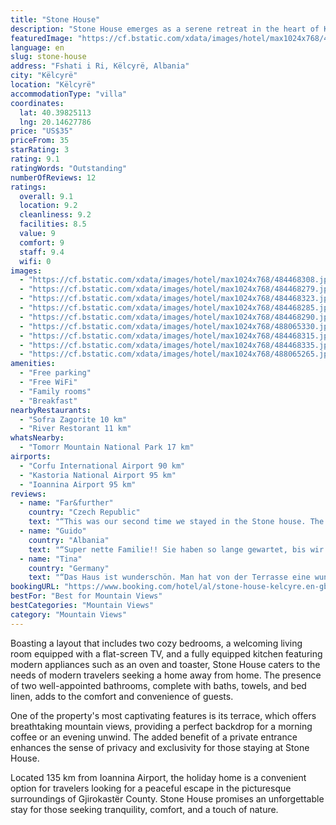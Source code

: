 ```yaml
---
title: "Stone House"
description: "Stone House emerges as a serene retreat in the heart of Këlcyrë, Gjirokastër County, offering guests a unique blend of comfort and natural beauty."
featuredImage: "https://cf.bstatic.com/xdata/images/hotel/max1024x768/484468308.jpg?k=bfbae78fd78e5e5349960990719e3804361f7dbd338124b4314cbd0982fbbbf2&o=&hp=1"
language: en
slug: stone-house
address: "Fshati i Ri, Këlcyrë, Albania"
city: "Këlcyrë"
location: "Këlcyrë"
accommodationType: "villa"
coordinates:
  lat: 40.39825113
  lng: 20.14627786
price: "US$35"
priceFrom: 35
starRating: 3
rating: 9.1
ratingWords: "Outstanding"
numberOfReviews: 12
ratings:
  overall: 9.1
  location: 9.2
  cleanliness: 9.2
  facilities: 8.5
  value: 9
  comfort: 9
  staff: 9.4
  wifi: 0
images:
  - "https://cf.bstatic.com/xdata/images/hotel/max1024x768/484468308.jpg?k=bfbae78fd78e5e5349960990719e3804361f7dbd338124b4314cbd0982fbbbf2&o=&hp=1"
  - "https://cf.bstatic.com/xdata/images/hotel/max1024x768/484468279.jpg?k=e76ba26ef05060ce5c7eb7dabef8542447effa41f44855e23ae0cd399c22e221&o=&hp=1"
  - "https://cf.bstatic.com/xdata/images/hotel/max1024x768/484468323.jpg?k=650089f35133acd08af171d7c22c1d21674e3ed30ff42f348e67b853b85cfca8&o=&hp=1"
  - "https://cf.bstatic.com/xdata/images/hotel/max1024x768/484468285.jpg?k=ae2657bbc025be9bef20520ac1a46c5712db5ed65c7ca19c7791322ff89af88b&o=&hp=1"
  - "https://cf.bstatic.com/xdata/images/hotel/max1024x768/484468290.jpg?k=3711a45c3fd614805aa9d73ab7bf556f52dca88b35c835e5c9b14778032e2060&o=&hp=1"
  - "https://cf.bstatic.com/xdata/images/hotel/max1024x768/488065330.jpg?k=6f56cdebc23dcf230301f03e72406a720ddca12b49b9c7a798c6cc15ac06e8ca&o=&hp=1"
  - "https://cf.bstatic.com/xdata/images/hotel/max1024x768/484468315.jpg?k=f42b285ef0108138d54c9cd4ea29c4031a98d199b314d5a7198a2cb5ed0a32d3&o=&hp=1"
  - "https://cf.bstatic.com/xdata/images/hotel/max1024x768/484468335.jpg?k=52ab4cb999865b6c8a62eb6157f831ee825075277325dd38ed7846fb4a48fcca&o=&hp=1"
  - "https://cf.bstatic.com/xdata/images/hotel/max1024x768/488065265.jpg?k=349ce9a97faa0df1a1fa79992f7c7ec8c4256a82dd361de481468505926ebe8e&o=&hp=1"
amenities:
  - "Free parking"
  - "Free WiFi"
  - "Family rooms"
  - "Breakfast"
nearbyRestaurants:
  - "Sofra Zagorite 10 km"
  - "River Restorant 11 km"
whatsNearby:
  - "Tomorr Mountain National Park 17 km"
airports:
  - "Corfu International Airport 90 km"
  - "Kastoria National Airport 95 km"
  - "Ioannina Airport 95 km"
reviews:
  - name: "Far&further"
    country: "Czech Republic"
    text: "“This was our second time we stayed in the Stone house. The house is at the end of the little village and the last short piece of road is not paved. The house is great for groups as it has 2 separate rooms and bathrooms and shared kitchen. Great...”"
  - name: "Guido"
    country: "Albania"
    text: "“Super nette Familie!! Sie haben so lange gewartet, bis wir uns gefunden haben. Dann haben sie uns zum Haus geleitet und sehr herzlich und gastfreundlich begrüßt. Wir duften uns an all ihren privaten Sachen bedienen.”"
  - name: "Tina"
    country: "Germany"
    text: "“Das Haus ist wunderschön. Man hat von der Terrasse eine wunderschöne Aussicht auf die Berge. Man kann dort super entspannen und Ruhe finden. Der Garten ist toll, mit vielen blühenden Blumen. Die Gastgeber sind absolut freundlich und sehr herzlich....”"
bookingURL: "https://www.booking.com/hotel/al/stone-house-kelcyre.en-gb.html?aid=8035640"
bestFor: "Best for Mountain Views"
bestCategories: "Mountain Views"
category: "Mountain Views"
---
```


Boasting a layout that includes two cozy bedrooms, a welcoming living room equipped with a flat-screen TV, and a fully equipped kitchen featuring modern appliances such as an oven and toaster, Stone House caters to the needs of modern travelers seeking a home away from home. The presence of two well-appointed bathrooms, complete with baths, towels, and bed linen, adds to the comfort and convenience of guests.

One of the property's most captivating features is its terrace, which offers breathtaking mountain views, providing a perfect backdrop for a morning coffee or an evening unwind. The added benefit of a private entrance enhances the sense of privacy and exclusivity for those staying at Stone House.

Located 135 km from Ioannina Airport, the holiday home is a convenient option for travelers looking for a peaceful escape in the picturesque surroundings of Gjirokastër County. Stone House promises an unforgettable stay for those seeking tranquility, comfort, and a touch of nature.